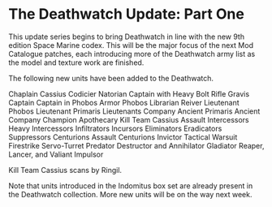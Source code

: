 # The Deathwatch Update: Part One

This update series begins to bring Deathwatch in line with the new 9th edition Space Marine codex. This will be the major focus of the next Mod Catalogue patches, each introducing more of the Deathwatch army list as the model and texture work are finished.

The following new units have been added to the Deathwatch.

Chaplain Cassius
Codicier Natorian
Captain with Heavy Bolt Rifle
Gravis Captain
Captain in Phobos Armor
Phobos Librarian
Reiver Lieutenant
Phobos Lieutenant
Primaris Lieutenants
Company Ancient
Primaris Ancient
Company Champion
Apothecary
Kill Team Cassius
Assault Intercessors
Heavy Intercessors
Infiltrators
Incursors
Eliminators
Eradicators
Suppressors
Centurions
Assault Centurions
Invictor Tactical Warsuit
Firestrike Servo-Turret
Predator Destructor and Annihilator
Gladiator Reaper, Lancer, and Valiant
Impulsor

Kill Team Cassius scans by Ringil.

Note that units introduced in the Indomitus box set are already present in the Deathwatch collection. More new units will be on the way next week.
